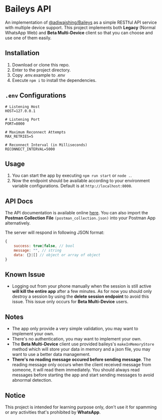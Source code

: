 # Baileys API

An implementation of [@adiwajshing/Baileys](https://github.com/adiwajshing/Baileys) as a simple RESTful API service with multiple device support. This project implements both **Legacy** (Normal WhatsApp Web) and **Beta Multi-Device** client so that you can choose and use one of them easily.

## Installation

1. Download or clone this repo.
2. Enter to the project directory.
3. Copy .env.example to .env
4. Execute `npm i` to install the dependencies.

## `.env` Configurations

```env
# Listening Host
HOST=127.0.0.1

# Listening Port
PORT=8000

# Maximum Reconnect Attempts
MAX_RETRIES=5

# Reconnect Interval (in Milliseconds)
RECONNECT_INTERVAL=5000
```

## Usage

1. You can start the app by executing `npm run start` or `node .`.
2. Now the endpoint should be available according to your environment variable configurations. Default is at `http://localhost:8000`.

## API Docs

The API documentation is available online [here](https://documenter.getpostman.com/view/18988925/UVeNni36). You can also import the **Postman Collection File** `(postman_collection.json)` into your Postman App alternatively.

The server will respond in following JSON format:

```javascript
{
    success: true|false, // bool
    message: "", // string
    data: {}|[] // object or array of object
}
```

## Known Issue
- Logging out from your phone manually when the session is still active **will kill the entire app** after a few minutes. As for now you should only destroy a session by using the **delete session endpoint** to avoid this issue. This issue only occurs for **Beta Multi-Device** users.

## Notes
- The app only provide a very simple validation, you may want to implement your own.
- There's no authentication, you may want to implement your own.
- The **Beta Multi-Device** client use provided baileys's `makeInMemoryStore` method which will store your data in memory and a json file, you may want to use a better data management.
- **There's no reading message occured before sending message**. The reading message only occurs when the client received message from someone, it will read them immediately. You should always read messages before starting the app and start sending messages to avoid abnormal detection.

## Notice

This project is intended for learning purpose only, don't use it for spamming or any activities that's prohibited by **WhatsApp**.
